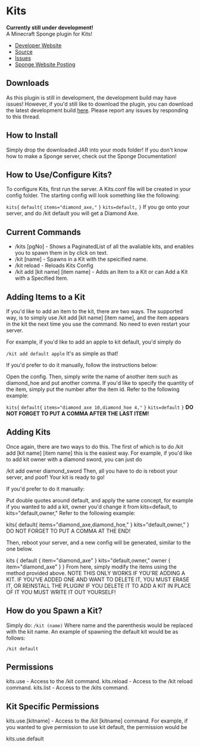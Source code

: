 Kits
=============
**Currently still under development!**  
A Minecraft Sponge plugin for Kits!

* [Developer Website]
* [Source]
* [Issues]
* [Sponge Website Posting]

## Downloads

As this plugin is still in development, the development build may have issues! However, if you'd still like to download the plugin, you can download the latest development build [here]. Please report any issues by responding to this thread.

## How to Install

Simply drop the downloaded JAR into your mods folder! If you don't know how to make a Sponge server, check out the Sponge Documentation!

## How to Use/Configure Kits?
To configure Kits, first run the server. A Kits.conf file will be created in your config folder. The starting config will look something like the following:

`kits{`
  `default{`
    `items="diamond_axe,"`
  `}`
`kits=default,`
`}`
If you go onto your server, and do /kit default you will get a Diamond Axe.

## Current Commands

* /kits [pgNo] - Shows a PaginatedList of all the avaliable kits, and enables you to spawn them in by click on text.
* /kit [name] - Spawns in a Kit with the speicified name.
* /kit reload - Reloads Kits Config
* /kit add [kit name] [item name] - Adds an Item to a Kit or can Add a Kit with a Specified Item.

## Adding Items to a Kit

If you'd like to add an item to the kit, there are two ways. The supported way, is to simply use /kit add [kit name] [item name], and the item appears in the kit the next time you use the command. No need to even restart your server.

For example, if you'd like to add an apple to kit default, you'd simply do

`/kit add default apple`
It's as simple as that!

If you'd prefer to do it manually, follow the instructions below:

Open the config. Then, simply write the name of another item such as diamond_hoe and put another comma. If you'd like to specify the quantity of the item, simply put the number after the item id. Refer to the following example:

`kits{`
      `default{`
        `items="diamond_axe 10,diamond_hoe 4,"`
      `}`
    `kits=default`
`}`
__DO NOT FORGET TO PUT A COMMA AFTER THE LAST ITEM!__

## Adding Kits

Once again, there are two ways to do this. The first of which is to do /kit add [kit name] [item name] this is the easiest way. For example, if you'd like to add kit owner with a diamond sword, you can just do

/kit add owner diamond_sword
Then, all you have to do is reboot your server, and poof! Your kit is ready to go!

If you'd prefer to do it manually:

Put double quotes around default, and apply the same concept, for example if you wanted to add a kit, owner you'd change it from kits=default, to kits="default,owner," Refer to the following example:

 kits{
         default{
            items="diamond_axe,diamond_hoe,"
          }
        kits="default,owner,"
    }
DO NOT FORGET TO PUT A COMMA AT THE END!

Then, reboot your server, and a new config will be generated, similar to the one below.

kits {
    default {
        item="diamond_axe"
    }
    kits="default,owner,"
    owner {
        item="diamond_axe"
    }
}
From here, simply modify the items using the method provided above. NOTE THIS ONLY WORKS IF YOU'RE ADDING A KIT. IF YOU'VE ADDED ONE AND WANT TO DELETE IT, YOU MUST ERASE IT, OR REINSTALL THE PLUGIN! IF YOU DELETE IT TO ADD A KIT IN PLACE OF IT YOU MUST WRITE IT OUT YOURSELF!

## How do you Spawn a Kit?

Simply do:
`/kit (name)`
Where name and the parenthesis would be replaced with the kit name. An example of spawning the default kit would be as follows:

`/kit default`

## Permissions

kits.use - Access to the /kit command.
kits.reload - Access to the /kit reload command.
kits.list - Access to the /kits command.

## Kit Specific Permissions

kits.use.[kitname] - Access to the /kit [kitname] command.
For example, if you wanted to give permission to use kit default, the permission would be

kits.use.default

[Developer Website]: http://negafinity.com
[Issues]: https://github.com/hsyyid/Kits/issues
[Sponge Website Posting]: https://forums.spongepowered.org/t/kits-v0-1/7099
[Source]: https://github.com/hsyyid/Kits/tree/master/src/main/java/io/github/hsyyid
[here]: http://www.mediafire.com/download/lvum35nnsebi8l0/Kits-0.1.jar
